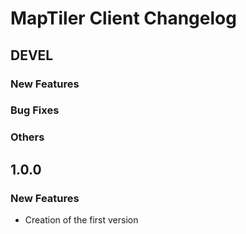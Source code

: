 # MapTiler Client Changelog

## DEVEL
### New Features
### Bug Fixes
### Others

## 1.0.0
### New Features
- Creation of the first version
